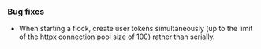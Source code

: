 ### Bug fixes

- When starting a flock, create user tokens simultaneously (up to the limit of the httpx connection pool size of 100) rather than serially.
